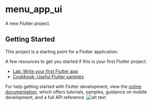 # menu_app_ui

A new Flutter project.

## Getting Started

This project is a starting point for a Flutter application.

A few resources to get you started if this is your first Flutter project:

- [Lab: Write your first Flutter app](https://docs.flutter.dev/get-started/codelab)
- [Cookbook: Useful Flutter samples](https://docs.flutter.dev/cookbook)

For help getting started with Flutter development, view the
[online documentation](https://docs.flutter.dev/), which offers tutorials,
samples, guidance on mobile development, and a full API reference.
![alt text]([http://url/to/img.png](https://raw.githubusercontent.com/danasugu/menu_app_ui/main/menu_app.jpg)https://raw.githubusercontent.com/danasugu/menu_app_ui/main/menu_app.jpg)
